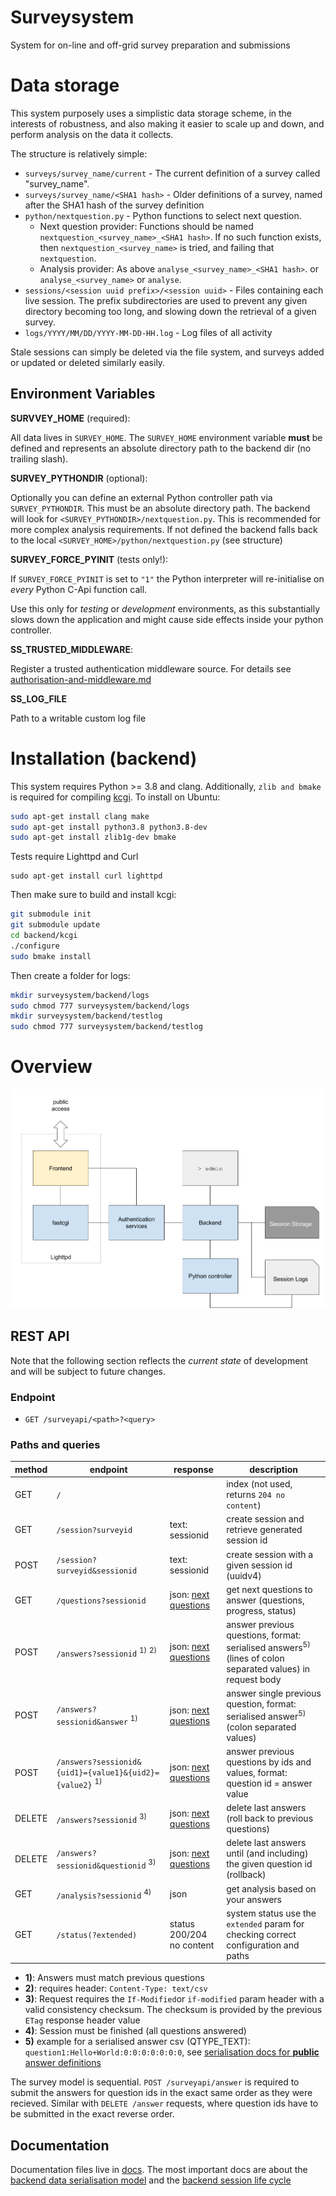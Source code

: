 # Surveysystem
System for on-line and off-grid survey preparation and submissions


# Data storage

This system purposely uses a simplistic data storage scheme, in the
interests of robustness, and also making it easier to scale up and down,
and perform analysis on the data it collects.

The structure is relatively simple:

* `surveys/survey_name/current` - The current definition of a survey called "survey_name".
* `surveys/survey_name/<SHA1 hash>` - Older definitions of a survey, named after the SHA1 hash of the survey definition
* `python/nextquestion.py` - Python functions to select next question.
    - Next question provider: Functions should be named `nextquestion_<survey_name>_<SHA1 hash>`.  If no such function exists, then `nextquestion_<survey_name>` is tried, and failing that `nextquestion`.
    - Analysis provider: As above `analyse_<survey_name>_<SHA1 hash>`.  or `analyse_<survey_name>` or `analyse`.
* `sessions/<session uuid prefix>/<session uuid>` - Files containing each live session.  The prefix subdirectories are used to
prevent any given directory becoming too long, and slowing down the retrieval of a given survey.
* `logs/YYYY/MM/DD/YYYY-MM-DD-HH.log` - Log files of all activity

Stale sessions can simply be deleted via the file system, and surveys added or updated or deleted similarly easily.

## Environment Variables

**SURVVEY_HOME** (required):

All data lives in `SURVEY_HOME`. The `SURVEY_HOME` environment variable **must** be defined and represents an absolute directory path to the backend dir (no trailing slash).

**SURVEY_PYTHONDIR** (optional):

Optionally you can define an external Python controller path via `SURVEY_PYTHONDIR`. This must be an absolute directory path. The backend will look for `<SURVEY_PYTHONDIR>/nextquestion.py`. This is recommended for more complex analysis requirements.
If not defined the backend falls back to the local `<SURVEY_HOME>/python/nextquestion.py` (see structure)

**SURVEY_FORCE_PYINIT** (tests <span color="red">only!</span>):

If `SURVEY_FORCE_PYINIT` is set to `"1"` the Python interpreter will re-initialise on *every* Python C-Api function call.

Use this only for *testing* or *development* environments, as this substantially slows down the application and might cause side effects inside your python controller.

**SS_TRUSTED_MIDDLEWARE**:

Register a trusted authentication middleware source. For details see [authorisation-and-middleware.md](docs/authorisation-and-middleware.md)

**SS_LOG_FILE**

Path to a writable custom log file

# Installation (backend)

This system requires Python >= 3.8 and clang. Additionally, `zlib and bmake` is required for compiling [kcgi](https://kristaps.bsd.lv/kcgi/index.html). To install on Ubuntu:

```bash
sudo apt-get install clang make
sudo apt-get install python3.8 python3.8-dev
sudo apt-get install zlib1g-dev bmake
```

Tests require Lighttpd and Curl

```
sudo apt-get install curl lighttpd
```

Then make sure to build and install kcgi:

```bash
git submodule init
git submodule update
cd backend/kcgi
./configure
sudo bmake install
```

Then create a folder for logs:

```bash
mkdir surveysystem/backend/logs
sudo chmod 777 surveysystem/backend/logs
mkdir surveysystem/backend/testlog
sudo chmod 777 surveysystem/backend/testlog
```

# Overview

![surveysystem architecture](docs/architecture.png)

## REST API

Note that the following section reflects the *current state* of development and will be subject to future changes.

### Endpoint

 * `GET /surveyapi/<path>?<query>`

### Paths and queries


| method | endpoint                                                           | response                                                | description                                                                                                          |
| ---    | ---                                                                | ---                                                     | ---                                                                                                                  |
| GET    | `/`                                                                |                                                         | index (not used, returns `204 no content`)                                                                           |
| GET    | `/session?surveyid`                                                | text: sessionid                                         | create session and retrieve generated session id                                                                     |
| POST   | `/session?surveyid&sessionid`                                      | text: sessionid                                         | create session with a given session id (uuidv4)                                                                      |
| GET    | `/questions?sessionid`                                             | json: [next questions](docs/next-questions-response.md) | get next questions to answer (questions, progress, status)                                                           |
| POST   | `/answers?sessionid` <sup>1)</sup> <sup>2)</sup>                   | json: [next questions](docs/next-questions-response.md) | answer previous questions, format: serialised answers<sup>5)</sup> (lines of colon separated values) in request body |
| POST   | `/answers?sessionid&answer` <sup>1)</sup>                          | json: [next questions](docs/next-questions-response.md) | answer single previous question, format: serialised answer<sup>5)</sup> (colon separated values)                     |
| POST   | `/answers?sessionid&{uid1}={value1}&{uid2}={value2}` <sup>1)</sup> | json: [next questions](docs/next-questions-response.md) | answer previous questions by ids and values, format: question id = answer value                                      |
| DELETE | `/answers?sessionid` <sup>3)</sup>                                 | json: [next questions](docs/next-questions-response.md) | delete last answers (roll back to previous questions)                                                                |
| DELETE | `/answers?sessionid&questionid` <sup>3)</sup>                      | json: [next questions](docs/next-questions-response.md) | delete last answers until (and including) the given question id (rollback)                                           |
| GET    | `/analysis?sessionid` <sup>4)</sup>                                | json                                                    | get analysis based on your answers                                                                                   |
| GET    | `/status(?extended)`                                               | status 200/204 no content                               | system status use the `extended` param for checking correct configuration and paths                                  |

- **1)**: Answers must match previous questions
- **2)**: requires header: `Content-Type: text/csv`
- **3)**: Request requires the `If-Modified`or `if-modified` param header with a valid consistency checksum. The checksum is provided  by the previous `ETag` response header value
- **4)**: Session must be finished (all questions answered)
- **5)** example for a serialised answer csv (QTYPE_TEXT): `question1:Hello+World:0:0:0:0:0:0:0`, see [serialisation docs for **public** answer definitions](docs/data-serialisation.md#answer-definitions)

The survey model is sequential. `POST /surveyapi/answer` is required to submit the answers for question ids in the exact same order as they were recieved. Similar with `DELETE /answer` requests, where question ids have to be submitted in the exact reverse order.

## Documentation

Documentation files live in [docs](docs/). The most important docs are about the [backend data serialisation model](docs/data-serialisation.md) and the [backend session life cycle](docs/sessions.md)
